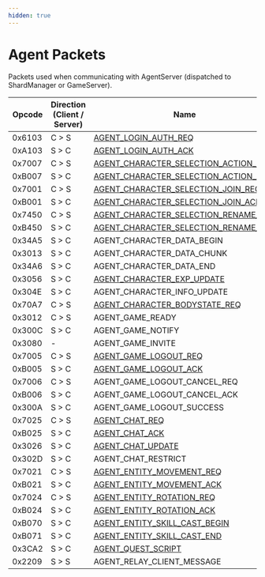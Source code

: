 ```yaml
---
hidden: true
---
```


# Agent Packets

Packets used when communicating with AgentServer (dispatched to ShardManager or GameServer).

<table data-full-width="true">
<thead>
<tr>
<th width="100">Opcode</th>
<th width="215">Direction (Client / Server)</th>
<th>Name</th>
</tr>
</thead>
<tbody>
<tr><td>0x6103</td><td>C > S</td><td><a href="agent_login_auth_req.md">AGENT_LOGIN_AUTH_REQ</a></td></tr>
<tr><td>0xA103</td><td>S > C</td><td><a href="agent_login_auth_ack.md">AGENT_LOGIN_AUTH_ACK</a></td></tr>
<tr><td>0x7007</td><td>C > S</td><td><a href="agent_character_selection_action_req.md">AGENT_CHARACTER_SELECTION_ACTION_REQ</a></td></tr>
<tr><td>0xB007</td><td>S > C</td><td><a href="agent_character_selection_action_ack.md">AGENT_CHARACTER_SELECTION_ACTION_ACK</a></td></tr>
<tr><td>0x7001</td><td>C > S</td><td><a href="agent_character_selection_join_req.md">AGENT_CHARACTER_SELECTION_JOIN_REQ</a></td></tr>
<tr><td>0xB001</td><td>S > C</td><td><a href="agent_character_selection_join_ack.md">AGENT_CHARACTER_SELECTION_JOIN_ACK</a></td></tr>
<tr><td>0x7450</td><td>C > S</td><td><a href="agent_character_selection_rename_req.md">AGENT_CHARACTER_SELECTION_RENAME_REQ</a></td></tr>
<tr><td>0xB450</td><td>S > C</td><td><a href="agent_character_selection_rename_ack.md">AGENT_CHARACTER_SELECTION_RENAME_ACK</a></td></tr>
<tr><td>0x34A5</td><td>S > C</td><td>AGENT_CHARACTER_DATA_BEGIN</td></tr>
<tr><td>0x3013</td><td>S > C</td><td>AGENT_CHARACTER_DATA_CHUNK</td></tr>
<tr><td>0x34A6</td><td>S > C</td><td>AGENT_CHARACTER_DATA_END</td></tr>
<tr><td>0x3056</td><td>S > C</td><td><a href="agent_character_exp_update.md">AGENT_CHARACTER_EXP_UPDATE</a></td></tr>
<tr><td>0x304E</td><td>S > C</td><td>AGENT_CHARACTER_INFO_UPDATE</td></tr>
<tr><td>0x70A7</td><td>C > S</td><td><a href="agent_character_bodystate_req.md">AGENT_CHARACTER_BODYSTATE_REQ</a></td></tr>
<tr><td>0x3012</td><td>C > S</td><td>AGENT_GAME_READY</td></tr>
<tr><td>0x300C</td><td>S > C</td><td>AGENT_GAME_NOTIFY</td></tr>
<tr><td>0x3080</td><td>-</td><td>AGENT_GAME_INVITE</td></tr>
<tr><td>0x7005</td><td>C > S</td><td><a href="agent_game_logout_req.md">AGENT_GAME_LOGOUT_REQ</a></td></tr>
<tr><td>0xB005</td><td>S > C</td><td><a href="agent_game_logout_ack.md">AGENT_GAME_LOGOUT_ACK</a></td></tr>
<tr><td>0x7006</td><td>C > S</td><td>AGENT_GAME_LOGOUT_CANCEL_REQ</td></tr>
<tr><td>0xB006</td><td>S > C</td><td>AGENT_GAME_LOGOUT_CANCEL_ACK</td></tr>
<tr><td>0x300A</td><td>S > C</td><td>AGENT_GAME_LOGOUT_SUCCESS</td></tr>
<tr><td>0x7025</td><td>C > S</td><td><a href="agent_chat_req.md">AGENT_CHAT_REQ</a></td></tr>
<tr><td>0xB025</td><td>S > C</td><td><a href="agent_chat_ack.md">AGENT_CHAT_ACK</a></td></tr>
<tr><td>0x3026</td><td>S > C</td><td><a href="agent_chat_update.md">AGENT_CHAT_UPDATE</a></td></tr>
<tr><td>0x302D</td><td>S > C</td><td>AGENT_CHAT_RESTRICT</td></tr>
<tr><td>0x7021</td><td>C > S</td><td><a href="agent_entity_movement_req.md">AGENT_ENTITY_MOVEMENT_REQ</a></td></tr>
<tr><td>0xB021</td><td>S > C</td><td><a href="agent_entity_movement_ack.md">AGENT_ENTITY_MOVEMENT_ACK</a></td></tr>
<tr><td>0x7024</td><td>C > S</td><td><a href="agent_entity_rotation_req.md">AGENT_ENTITY_ROTATION_REQ</a></td></tr>
<tr><td>0xB024</td><td>S > C</td><td><a href="agent_entity_rotation_ack.md">AGENT_ENTITY_ROTATION_ACK</a></td></tr>
<tr><td>0xB070</td><td>S > C</td><td><a href="agent_entity_skill_cast_begin.md">AGENT_ENTITY_SKILL_CAST_BEGIN</a></td></tr>
<tr><td>0xB071</td><td>S > C</td><td><a href="agent_entity_skill_cast_end.md">AGENT_ENTITY_SKILL_CAST_END</a></td></tr>
<tr><td>0x3CA2</td><td>S > C</td><td><a href="agent_quest_script.md">AGENT_QUEST_SCRIPT</a></td></tr>
<tr><td>0x2209</td><td>S > S</td><td>AGENT_RELAY_CLIENT_MESSAGE</td></tr>
</tbody>
</table>
